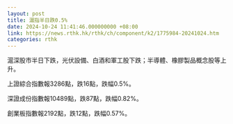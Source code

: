 ```yaml
---
layout: post
title: 滬指半日跌0.5%
date: 2024-10-24 11:41:46.000000000 +08:00
link: https://news.rthk.hk/rthk/ch/component/k2/1775984-20241024.htm
categories: rthk
---
```


滬深股市半日下跌，光伏設備、白酒和軍工股下跌；半導體、橡膠製品概念股等上升。

上證綜合指數報3286點，跌16點，跌幅0.5%。

深證成份指數報10489點，跌87點，跌幅0.82%。

創業板指數報2192點，跌12點，跌幅0.57%。
